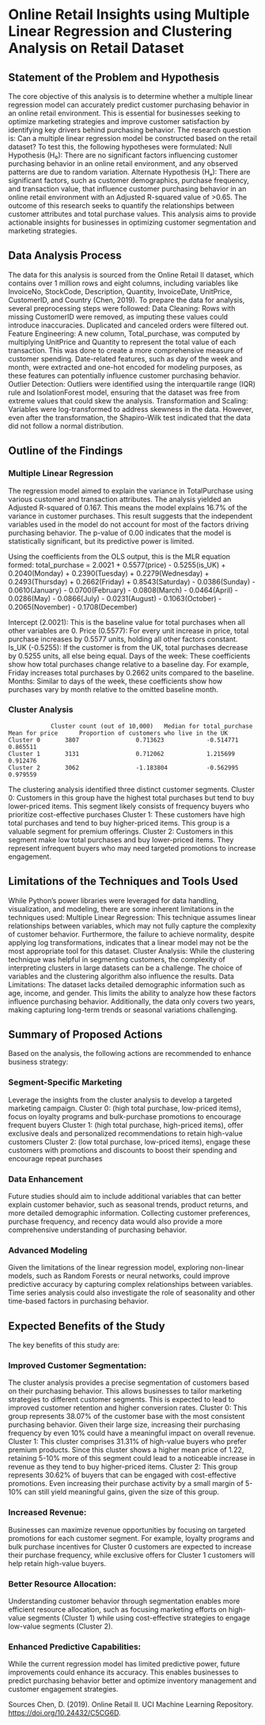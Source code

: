 # Online Retail Insights using Multiple Linear Regression and Clustering Analysis on Retail Dataset

## Statement of the Problem and Hypothesis
The core objective of this analysis is to determine whether a multiple linear regression model can accurately predict customer purchasing behavior in an online retail environment. This is essential for businesses seeking to optimize marketing strategies and improve customer satisfaction by identifying key drivers behind purchasing behavior. 
The research question is: Can a multiple linear regression model be constructed based on the retail dataset?
To test this, the following hypotheses were formulated:
    Null Hypothesis (H₀): There are no significant factors influencing customer purchasing behavior in an online retail environment, and any observed patterns are due to random variation. 
    Alternate Hypothesis (Hₐ): There are significant factors, such as customer demographics, purchase frequency, and transaction value, that influence customer purchasing behavior in an online retail environment with an Adjusted R-squared value of >0.65.
The outcome of this research seeks to quantify the relationships between customer attributes and total purchase values. This analysis aims to provide actionable insights for businesses in optimizing customer segmentation and marketing strategies. 

## Data Analysis Process
The data for this analysis is sourced from the Online Retail II dataset, which contains over 1 million rows and eight columns, including variables like InvoiceNo, StockCode, Description, Quantity, InvoiceDate, UnitPrice, CustomerID, and Country (Chen, 2019). To prepare the data for analysis, several preprocessing steps were followed: 
	Data Cleaning: Rows with missing CustomerID were removed, as imputing these values could introduce inaccuracies. Duplicated and canceled orders were filtered out. 
	Feature Engineering: A new column, Total_purchase, was computed by multiplying UnitPrice and Quantity to represent the total value of each transaction. This was done to create a more comprehensive measure of customer spending. Date-related features, such as day of the week and month, were extracted and one-hot encoded for modeling purposes, as these features can potentially influence customer purchasing behavior. 
	Outlier Detection: Outliers were identified using the interquartile range (IQR) rule and IsolationForest model, ensuring that the dataset was free from extreme values that could skew the analysis. 
	Transformation and Scaling: Variables were log-transformed to address skewness in the data. However, even after the transformation, the Shapiro-Wilk test indicated that the data did not follow a normal distribution. 

## Outline of the Findings
### Multiple Linear Regression
The regression model aimed to explain the variance in TotalPurchase using various customer and transaction attributes. The analysis yielded an Adjusted R-squared of 0.167. This means the model explains 16.7% of the variance in customer purchases. This result suggests that the independent variables used in the model do not account for most of the factors driving purchasing behavior. The p-value of 0.00 indicates that the model is statistically significant, but its predictive power is limited.

Using the coefficients from the OLS output, this is the MLR equation formed:
	total_purchase = 2.0021 + 0.5577(price) - 0.5255(is_UK) + 0.2040(Monday) + 0.2390(Tuesday) + 0.2279(Wednesday) + 0.2493(Thursday) + 0.2662(Friday) + 0.8543(Saturday) - 0.0386(Sunday) - 0.0610(January) - 0.0700(February) - 0.0808(March) - 0.0464(April) - 0.0286(May) - 0.0866(July) - 0.0231(August) - 0.1063(October) - 0.2065(November) - 0.1708(December)

Intercept (2.0021): This is the baseline value for total purchases when all other variables are 0.
Price (0.5577): For every unit increase in price, total purchase increases by 0.5577 units, holding all other factors constant. 
Is_UK (-0.5255): If the customer is from the UK, total purchases decrease by 0.5255 units, all else being equal. 
Days of the week: These coefficients show how total purchases change relative to a baseline day. For example, Friday increases total purchases by 0.2662 units compared to the baseline. 
Months: Similar to days of the week, these coefficients show how purchases vary by month relative to the omitted baseline month.

### Cluster Analysis

				Cluster count (out of 10,000)	Median for total_purchase	Mean for price		Proportion of customers who live in the UK
  	Cluster 0		3807				0.713623			-0.514771 		0.865511
 	Cluster 1		3131				0.712062			1.215699		0.912476
  	Cluster 2		3062				-1.183804 			-0.562995		0.979559

The clustering analysis identified three distinct customer segments.
	Cluster 0: Customers in this group have the highest total purchases but tend to buy lower-priced items. This segment likely consists of frequency buyers who prioritize cost-effective purchases
	Cluster 1: These customers have high total purchases and tend to buy higher-priced items. This group is a valuable segment for premium offerings. 
	Cluster 2: Customers in this segment make low total purchases and buy lower-priced items. They represent infrequent buyers who may need targeted promotions to increase engagement. 

## Limitations of the Techniques and Tools Used
While Python’s power libraries were leveraged for data handling, visualization, and modeling, there are some inherent limitations in the techniques used:
Multiple Linear Regression: This technique assumes linear relationships between variables, which may not fully capture the complexity of customer behavior. Furthermore, the failure to achieve normality, despite applying log transformations, indicates that a linear model may not be the most appropriate tool for this dataset. 
Cluster Analysis: While the clustering technique was helpful in segmenting customers, the complexity of interpreting clusters in large datasets can be a challenge. The choice of variables and the clustering algorithm also influence the results. 
Data Limitations: The dataset lacks detailed demographic information such as age, income, and gender. This limits the ability to analyze how these factors influence purchasing behavior. Additionally, the data only covers two years, making capturing long-term trends or seasonal variations challenging. 

## Summary of Proposed Actions
Based on the analysis, the following actions are recommended to enhance business strategy:
### Segment-Specific Marketing
Leverage the insights from the cluster analysis to develop a targeted marketing campaign. 
	Cluster 0: (high total purchase, low-priced items), focus on loyalty programs and bulk-purchase promotions to encourage frequent buyers
	Cluster 1: (high total purchase, high-priced items), offer exclusive deals and personalized recommendations to retain high-value customers
	Cluster 2: (low total purchase, low-priced items), engage these customers with promotions and discounts to boost their spending and encourage repeat purchases
### Data Enhancement
Future studies should aim to include additional variables that can better explain customer behavior, such as seasonal trends, product returns, and more detailed demographic information. Collecting customer preferences, purchase frequency, and recency data would also provide a more comprehensive understanding of purchasing behavior.
### Advanced Modeling
Given the limitations of the linear regression model, exploring non-linear models, such as Random Forests or neural networks, could improve predictive accuracy by capturing complex relationships between variables. Time series analysis could also investigate the role of seasonality and other time-based factors in purchasing behavior.

## Expected Benefits of the Study
The key benefits of this study are:
### Improved Customer Segmentation: 
The cluster analysis provides a precise segmentation of customers based on their purchasing behavior. This allows businesses to tailor marketing strategies to different customer segments. This is expected to lead to improved customer retention and higher conversion rates. 
	Cluster 0: This group represents 38.07% of the customer base with the most consistent purchasing behavior. Given their large size, increasing their purchasing frequency by even 10% could have a meaningful 	impact on overall revenue.
	Cluster 1: This cluster comprises 31.31% of high-value buyers who prefer premium products. Since this cluster shows a higher mean price of 1.22, retaining 5-10% more of this segment could lead to a 		noticeable increase in revenue as they tend to buy higher-priced items. 
	Cluster 2: This group represents 30.62% of buyers that can be engaged with cost-effective promotions. Even increasing their purchase activity by a small margin of 5-10% can still yield meaningful gains, 	given the size of this group.
### Increased Revenue: 
Businesses can maximize revenue opportunities by focusing on targeted promotions for each customer segment. For example, loyalty programs and bulk purchase incentives for Cluster 0 customers are expected to increase their purchase frequency, while exclusive offers for Cluster 1 customers will help retain high-value buyers. 
### Better Resource Allocation:
Understanding customer behavior through segmentation enables more efficient resource allocation, such as focusing marketing efforts on high-value segments (Cluster 1) while using cost-effective strategies to engage low-value segments (Cluster 2). 
### Enhanced Predictive Capabilities: 
While the current regression model has limited predictive power, future improvements could enhance its accuracy. This enables businesses to predict purchasing behavior better and optimize inventory management and customer engagement strategies. 


Sources
Chen, D. (2019). Online Retail II. UCI Machine Learning Repository. https://doi.org/10.24432/C5CG6D. 
